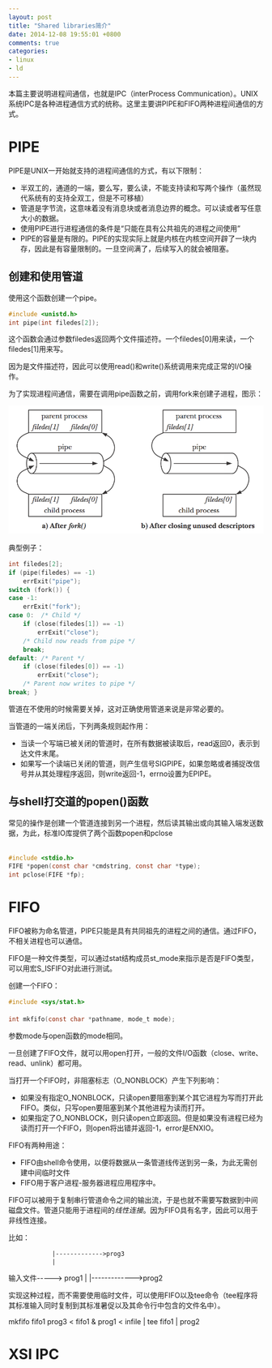 ```yaml
---
layout: post
title: "Shared libraries简介"
date: 2014-12-08 19:55:01 +0800
comments: true
categories: 
- linux
- ld
---
```


[pipe-1]: /images/assets/pipe-1.png "linux"

本篇主要说明进程间通信，也就是IPC（interProcess Communication）。UNIX系统IPC是各种进程通信方式的统称。这里主要讲PIPE和FIFO两种进程间通信的方式。


# PIPE

PIPE是UNIX一开始就支持的进程间通信的方式，有以下限制：

* 半双工的，通道的一端，要么写，要么读，不能支持读和写两个操作（虽然现代系统有的支持全双工，但是不可移植）
* 管道是字节流，这意味着没有消息块或者消息边界的概念。可以读或者写任意大小的数据。
* 使用PIPE进行进程通信的条件是“只能在具有公共祖先的进程之间使用”
* PIPE的容量是有限的。PIPE的实现实际上就是内核在内核空间开辟了一块内存，因此是有容量限制的。一旦空间满了，后续写入的就会被阻塞。


## 创建和使用管道

使用这个函数创建一个pipe。

```c
#include <unistd.h>
int pipe(int filedes[2]);
```

这个函数会通过参数filedes返回两个文件描述符。一个filedes[0]用来读，一个filedes[1]用来写。

因为是文件描述符，因此可以使用read()和write()系统调用来完成正常的I/O操作。

为了实现进程间通信，需要在调用pipe函数之前，调用fork来创建子进程，图示：

![alt text][pipe-1]

典型例子：

```c
int filedes[2];
if (pipe(filedes) == -1)
    errExit("pipe");
switch (fork()) {
case -1:
    errExit("fork");
case 0:  /* Child */
    if (close(filedes[1]) == -1)
        errExit("close");
    /* Child now reads from pipe */
    break;
default: /* Parent */
    if (close(filedes[0]) == -1)
        errExit("close");
    /* Parent now writes to pipe */
break; }
```

管道在不使用的时候需要关掉，这对正确使用管道来说是非常必要的。

当管道的一端关闭后，下列两条规则起作用：

* 当读一个写端已被关闭的管道时，在所有数据被读取后，read返回0，表示到达文件末尾。
* 如果写一个读端已关闭的管道，则产生信号SIGPIPE，如果忽略或者捕捉改信号并从其处理程序返回，则write返回-1，errno设置为EPIPE。

## 与shell打交道的popen()函数


常见的操作是创建一个管道连接到另一个进程，然后读其输出或向其输入端发送数据，为此，标准IO库提供了两个函数popen和pclose

```c

#include <stdio.h>
FIFE *popen(const char *cmdstring, const char *type);
int pclose(FIFE *fp);
```

# FIFO

FIFO被称为命名管道，PIPE只能是具有共同祖先的进程之间的通信。通过FIFO，不相关进程也可以通信。

FIFO是一种文件类型，可以通过stat结构成员st_mode来指示是否是FIFO类型，可以用宏S_ISFIFO对此进行测试。

创建一个FIFO：

```c
#include <sys/stat.h>

int mkfifo(const char *pathname, mode_t mode);

```

参数mode与open函数的mode相同。

一旦创建了FIFO文件，就可以用open打开，一般的文件I/O函数（close、write、read、unlink）都可用。

当打开一个FIFO时，非阻塞标志（O_NONBLOCK）产生下列影响：

* 如果没有指定O_NONBLOCK，只读open要阻塞到某个其它进程为写而打开此FIFO。类似，只写open要阻塞到某个其他进程为读而打开。
* 如果指定了O_NONBLOCK，则只读open立即返回。但是如果没有进程已经为读而打开一个FIFO，则open将出错并返回-1，error是ENXIO。

FIFO有两种用途：

* FIFO由shell命令使用，以便将数据从一条管道线传送到另一条，为此无需创建中间临时文件
* FIFO用于客户进程-服务器进程应用程序中。

FIFO可以被用于复制串行管道命令之间的输出流，于是也就不需要写数据到中间磁盘文件。管道只能用于进程间的*线性连接*。因为FIFO具有名字，因此可以用于非线性连接。

比如：

				|------------->prog3
				|
输入文件-----> prog1
				|
				|------------->prog2

实现这种过程，而不需要使用临时文件，可以使用FIFO以及tee命令（tee程序将其标准输入同时复制到其标准暑促以及其命令行中包含的文件名中）。

mkfifo	fifo1
prog3 < fifo1 &
prog1 < infile | tee fifo1 | prog2


# XSI IPC





































